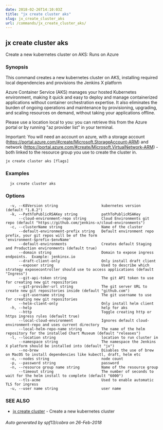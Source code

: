 ```yaml
---
date: 2018-02-26T14:10:03Z
title: "jx create cluster aks"
slug: jx_create_cluster_aks
url: /commands/jx_create_cluster_aks/
---
```

## jx create cluster aks

Create a new kubernetes cluster on AKS: Runs on Azure

### Synopsis

This command creates a new kubernetes cluster on AKS, installing required local dependencies and provisions the Jenkins X platform 

Azure Container Service (AKS) manages your hosted Kubernetes environment, making it quick and easy to deploy and manage containerized applications without container orchestration expertise. It also eliminates the burden of ongoing operations and maintenance by provisioning, upgrading, and scaling resources on demand, without taking your applications offline. 

Please use a location local to you: you can retrieve this from the Azure portal or by running "az provider list" in your terminal. 

Important: You will need an account on azure, with a storage account (https://portal.azure.com/#create/Microsoft.StorageAccount-ARM) and network (https://portal.azure.com/#create/Microsoft.VirtualNetwork-ARM) - both linked to the resource group you use to create the cluster in.

```
jx create cluster aks [flags]
```

### Examples

```
  jx create cluster aks
```

### Options

```
  -v, --K8Version string                    kubernetes version (default "1.8.2")
  -k, --PathToPublicRSAKey string           pathToPublicRSAKey
      --cloud-environment-repo string       Cloud Environments git repo (default "https://github.com/jenkins-x/cloud-environments")
  -c, --clusterName string                  Name of the cluster
      --default-environment-prefix string   Default environment repo prefix, your git repos will be of the form 'environment-$prefix-$envName'
      --default-environments                Creates default Staging and Production environments (default true)
      --domain string                       Domain to expose ingress endpoints.  Example: jenkinsx.io
      --draft-client-only                   Only install draft client
      --exposer string                      Used to describe which strategy exposecontroller should use to access applications (default "Ingress")
      --git-api-token string                The git API token to use for creating new git repositories
      --git-provider-url string             The git server URL to create new git repositories inside (default "github.com")
      --git-username string                 The git username to use for creating new git repositories
      --helm-client-only                    Only install helm client
  -h, --help                                help for aks
      --http                                Toggle creating http or https ingress rules (default true)
      --local-cloud-environment             Ignores default cloud-environment-repo and uses current directory 
      --local-helm-repo-name string         The name of the helm repository for the installed Chart Museum (default "releases")
  -l, --location string                     location to run cluster in
      --namespace string                    The namespace the Jenkins X platform should be installed into (default "jx")
      --no-brew                             Disables the use of brew on MacOS to install dependencies like kubectl, draft, helm etc
  -o, --nodes string                        node count
  -p, --password string                     password
  -n, --resource group name string          Name of the resource group
      --timeout string                      The number of seconds to wait for the helm install to complete (default "6000")
      --tls-acme                            Used to enable automatic TLS for ingress
  -u, --user name string                    user name
```

### SEE ALSO

* [jx create cluster](/commands/jx_create_cluster/)	 - Create a new kubernetes cluster

###### Auto generated by spf13/cobra on 26-Feb-2018
